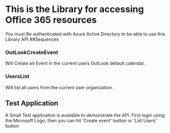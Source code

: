# This is the Library for accessing Office 365 resources
You must Be authenticated with Azure Active Directory to be able to use this Library API
##Sequences
### OutLookCreateEvent
Will Create an Event in the current users OutLook default calendar.
### UsersList
Will list all users from the current user organization.
## Test Application
A Small Test application is available to demonstrate the API. First login using the Microsoft Logo, then you can hit 'Create event' button or 'List Users' button

